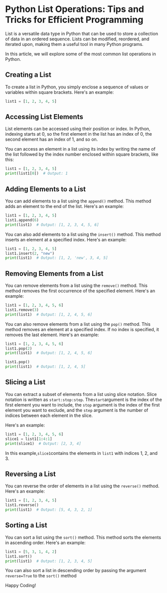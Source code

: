 # **Python List Operations: Tips and Tricks for Efficient Programming**

List is a versatile data type in Python that can be used to store a collection of data in an ordered sequence. Lists can
be modified, reordered, and iterated upon, making them a useful tool in many Python programs.

In this article, we will explore some of the most common list operations in Python.

## **Creating a List**

To create a list in Python, you simply enclose a sequence of values or variables within square brackets. Here's an
example:

```python
list1 = [1, 2, 3, 4, 5]
```

## **Accessing List Elements**

List elements can be accessed using their position or index. In Python, indexing starts at 0, so the first element in
the list has an index of 0, the second element has an index of 1, and so on.

You can access an element in a list using its index by writing the name of the list followed by the index number
enclosed within square brackets, like this:

```python
list1 = [1, 2, 3, 4, 5]
print(list1[0])  # Output: 1
```

## **Adding Elements to a List**

You can add elements to a list using the `append()` method. This method adds an element to the end of the list. Here's
an example:

```python
list1 = [1, 2, 3, 4, 5]
list1.append(6)
print(list1)  # Output: [1, 2, 3, 4, 5, 6]
```

You can also add elements to a list using the `insert()` method. This method inserts an element at a specified index.
Here's an example:

```python
list1 = [1, 2, 3, 4, 5]
list1.insert(2, "new")
print(list1)  # Output: [1, 2, 'new', 3, 4, 5]
```

## **Removing Elements from a List**

You can remove elements from a list using the `remove()` method. This method removes the first occurrence of the
specified element. Here's an example:

```python
list1 = [1, 2, 3, 4, 5, 6]
list1.remove(3)
print(list1)  # Output: [1, 2, 4, 5, 6]
```

You can also remove elements from a list using the `pop()` method. This method removes an element at a specified
index. If no index is specified, it removes the last element. Here's an example:

```python
list1 = [1, 2, 3, 4, 5, 6]
list1.pop(2)
print(list1)  # Output: [1, 2, 4, 5, 6]

list1.pop()
print(list1)  # Output: [1, 2, 4, 5]
```

## **Slicing a List**

You can extract a subset of elements from a list using slice notation. Slice notation is written as `start:stop:step`.
The`start`argument is the index of the first element you want to include, the `stop` argument is the index of the first
element you want to exclude, and the `step` argument is the number of indices between each element in the slice.

Here's an example:

```python
list1 = [1, 2, 3, 4, 5, 6]
slice1 = list1[1:4:1]
print(slice1)  # Output: [2, 3, 4]
```

In this example,`slice1`contains the elements in `list1` with indices 1, 2, and 3.

## **Reversing a List**

You can reverse the order of elements in a list using the `reverse()` method. Here's an example:

```python
list1 = [1, 2, 3, 4, 5]
list1.reverse()
print(list1)  # Output: [5, 4, 3, 2, 1]
```

## **Sorting a List**

You can sort a list using the `sort()` method. This method sorts the elements in ascending order. Here's an example:

```python
list1 = [5, 3, 1, 4, 2]
list1.sort()
print(list1)  # Output: [1, 2, 3, 4, 5]
```

You can also sort a list in descending order by passing the argument `reverse=True`  to the `sort()` method

Happy Coding!